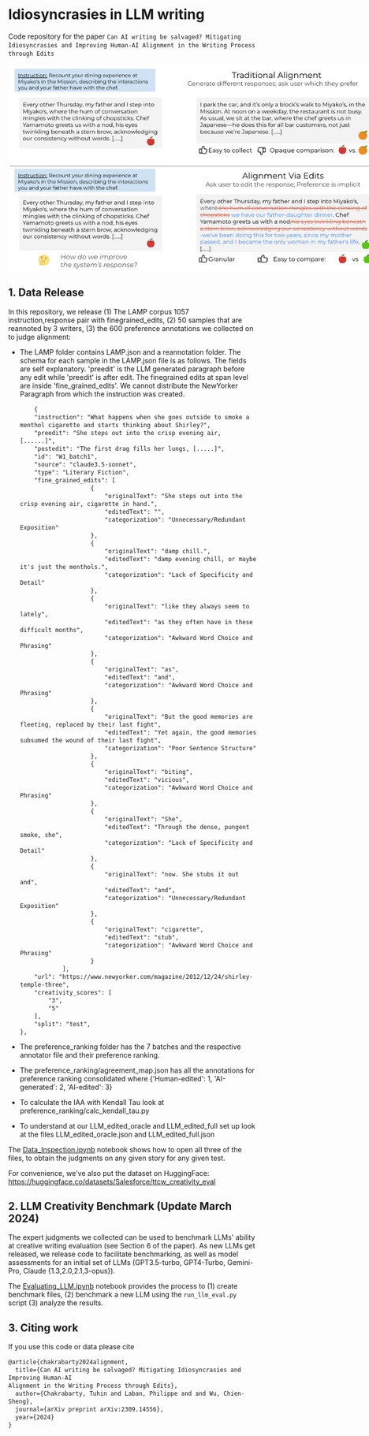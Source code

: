 # Idiosyncrasies in LLM writing

Code repository for the paper `Can AI writing be salvaged? Mitigating Idiosyncrasies and Improving Human-AI Alignment in the Writing Process through Edits`

<p align="center" style="width: 750px;">
  <img width="750" style='vertical-align: middle;' src="images/intro.png">
</p>

## 1. Data Release

In this repository, we release (1) The LAMP corpus 1057 instruction,response pair with finegrained_edits, (2) 50 samples that are reannoted by 3 writers, (3) the 600 preference annotations we collected on to judge alignment:

- The LAMP folder contains LAMP.json and a reannotation folder. The schema for each sample in the LAMP.json file is as follows. The fields are self explanatory. 'preedit' is the LLM generated paragraph before any edit while 'preedit' is after edit. The finegrained edits at span level are inside 'fine_grained_edits'. We cannot distribute the NewYorker Paragraph from which the instruction was created. 
  
    ```
        {
        "instruction": "What happens when she goes outside to smoke a menthol cigarette and starts thinking about Shirley?",
        "preedit": "She steps out into the crisp evening air, [......]",
        "postedit": "The first drag fills her lungs, [.....]",
        "id": "W1_batch1",
        "source": "claude3.5-sonnet",
        "type": "Literary Fiction",
        "fine_grained_edits": [
                        {
                            "originalText": "She steps out into the crisp evening air, cigarette in hand.",
                            "editedText": "",
                            "categorization": "Unnecessary/Redundant Exposition"
                        },
                        {
                            "originalText": "damp chill.",
                            "editedText": "damp evening chill, or maybe it's just the menthols.",
                            "categorization": "Lack of Specificity and Detail"
                        },
                        {
                            "originalText": "like they always seem to lately",
                            "editedText": "as they often have in these difficult months",
                            "categorization": "Awkward Word Choice and Phrasing"
                        },
                        {
                            "originalText": "as",
                            "editedText": "and",
                            "categorization": "Awkward Word Choice and Phrasing"
                        },
                        {
                            "originalText": "But the good memories are fleeting, replaced by their last fight",
                            "editedText": "Yet again, the good memories subsumed the wound of their last fight",
                            "categorization": "Poor Sentence Structure"
                        },
                        {
                            "originalText": "biting",
                            "editedText": "vicious",
                            "categorization": "Awkward Word Choice and Phrasing"
                        },
                        {
                            "originalText": "She",
                            "editedText": "Through the dense, pungent smoke, she",
                            "categorization": "Lack of Specificity and Detail"
                        },
                        {
                            "originalText": "now. She stubs it out and",
                            "editedText": "and",
                            "categorization": "Unnecessary/Redundant Exposition"
                        },
                        {
                            "originalText": "cigarette",
                            "editedText": "stub",
                            "categorization": "Awkward Word Choice and Phrasing"
                        }
                ],
        "url": "https://www.newyorker.com/magazine/2012/12/24/shirley-temple-three",
        "creativity_scores": [
            "3",
            "5"
        ],
        "split": "test",
    },
  ```
    
- The preference_ranking folder has the 7 batches and the respective annotator file and their preference ranking.
- The preference_ranking/agreement_map.json has all the annotations for preference ranking consolidated where {'Human-edited': 1, 'AI-generated': 2, 'AI-edited': 3}
- To calculate the IAA with Kendall Tau look at preference_ranking/calc_kendall_tau.py
- To understand at our LLM_edited_oracle and LLM_edited_full set up look at the files LLM_edited_oracle.json and LLM_edited_full.json

The [Data_Inspection.ipynb](https://github.com/salesforce/creativity_eval/blob/main/Data_Inspection.ipynb) notebook shows how to open all three of the files, to obtain the judgments on any given story for any given test.

For convenience, we've also put the dataset on HuggingFace: https://huggingface.co/datasets/Salesforce/ttcw_creativity_eval

## 2. LLM Creativity Benchmark (Update March 2024)

The expert judgments we collected can be used to benchmark LLMs' ability at creative writing evaluation (see Section 6 of the paper).
As new LLMs get released, we release code to facilitate benchmarking, as well as model assessments for an initial set of LLMs (GPT3.5-turbo, GPT4-Turbo, Gemini-Pro, Claude {1.3,2.0,2.1,3-opus}).

The [Evaluating_LLM.ipynb](https://github.com/salesforce/creativity_eval/blob/main/Evaluating_LLM.ipynb) notebook provides the process to (1) create benchmark files, (2) benchmark a new LLM using the `run_llm_eval.py` script (3) analyze the results.

## 3. Citing work

If you use this code or data please cite
```
@article{chakrabarty2024alignment,
  title={Can AI writing be salvaged? Mitigating Idiosyncrasies and Improving Human-AI
Alignment in the Writing Process through Edits},
  author={Chakrabarty, Tuhin and Laban, Philippe and and Wu, Chien-Sheng},
  journal={arXiv preprint arXiv:2309.14556},
  year={2024}
}
```
